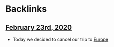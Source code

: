 
# Backlinks
## [February 23rd, 2020](<February 23rd, 2020.md>)
- Today we decided to cancel our trip to [Europe](<Europe.md>)

